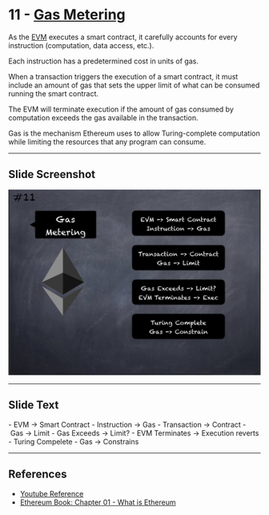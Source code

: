 # 11 - [Gas Metering](Gas%20Metering.md)

As the [EVM](EVM.md) executes a smart contract, it carefully accounts for every instruction (computation, data access, etc.). 

Each instruction has a predetermined cost in units of gas. 

When a transaction triggers the execution of a smart contract, it must include an amount of gas that sets the upper limit of what can be consumed running the smart contract. 

The EVM will terminate execution if the amount of gas consumed by computation exceeds the gas available in the transaction. 

Gas is the mechanism Ethereum uses to allow Turing-complete computation while limiting the resources that any program can consume.


___
## Slide Screenshot
![011.jpg](../../images/1.%20Ethereum%20101/011.jpg)
___
## Slide Text
- EVM -> Smart Contract
- Instruction -> Gas
- Transaction -> Contract
- Gas -> Limit
- Gas Exceeds -> Limit?
- EVM Terminates -> Execution reverts
- Turing Compelete
	- Gas -> Constrains

___
## References
- [Youtube Reference](https://youtu.be/44qhIBMGMoM?t=2388)
- [Ethereum Book: Chapter 01 - What is Ethereum](https://github.com/ethereumbook/ethereumbook/blob/develop/01what-is.asciidoc)